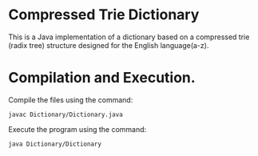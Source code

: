 # Compressed Trie Dictionary
This is a Java implementation of a dictionary based on a compressed trie (radix tree) structure designed for the English language(a-z).

# Compilation and Execution.
Compile the files using the command:
```
javac Dictionary/Dictionary.java
```
Execute the program using the command:
```
java Dictionary/Dictionary
```

